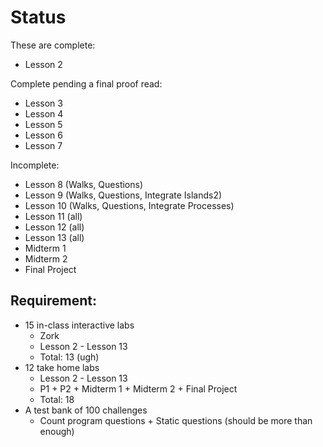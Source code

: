 # Status 

These are complete:

* Lesson 2 

Complete pending a final proof read: 

* Lesson 3
* Lesson 4
* Lesson 5
* Lesson 6
* Lesson 7

Incomplete:

* Lesson 8 (Walks, Questions)
* Lesson 9 (Walks, Questions, Integrate Islands2)
* Lesson 10 (Walks, Questions, Integrate Processes)
* Lesson 11 (all)
* Lesson 12 (all)
* Lesson 13 (all)
* Midterm 1 
* Midterm 2 
* Final Project

## Requirement:

* 15 in-class interactive labs 
    * Zork
    * Lesson 2 - Lesson 13 
    * Total: 13 (ugh)
* 12 take home labs 
    * Lesson 2 - Lesson 13 
    * P1 + P2 + Midterm 1 + Midterm 2 + Final Project
    * Total: 18
* A test bank of 100 challenges 
    * Count program questions + Static questions (should be more than enough)
